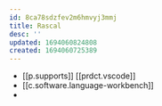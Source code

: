 ```yaml
---
id: 8ca78sdzfev2m6hmvyj3mmj
title: Rascal
desc: ''
updated: 1694060824808
created: 1694060725389
---
```


- [[p.supports]] [[prdct.vscode]]
- [[c.software.language-workbench]]
- 